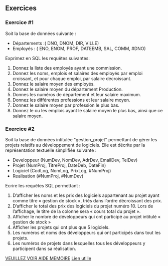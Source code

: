 ## Exercices

### Exercice #1

Soit la base de données suivante :

* Départements :( DNO, DNOM, DIR, VILLE)
* Employés : ( ENO, ENOM, PROF, DATEEMB, SAL, COMM, #DNO)

Exprimez en SQL les requêtes suivantes:

1. Donnez la liste des employés ayant une commission.
2. Donnez les noms, emplois et salaires des employés par emploi croissant, et pour chaque emploi, par salaire décroissant.
3. Donnez le salaire moyen des employés.
4. Donnez le salaire moyen du département Production.
5. Donnes les numéros de département et leur salaire maximum.
6. Donnez les différentes professions et leur salaire moyen.
7. Donnez le salaire moyen par profession le plus bas.
8. Donnez le ou les emplois ayant le salaire moyen le plus bas, ainsi que ce salaire moyen.

### Exercice #2

Soit la base de données intitulée "gestion_projet" permettant de gérer les projets relatifs au développement de logiciels. Elle est décrite par la représentation textuelle simplifiée suivante :

* Developpeur (NumDev, NomDev, AdrDev, EmailDev, TelDev)
* Projet (NumProj, TitreProj, DateDeb, DateFin)
* Logiciel (CodLog, NomLog, PrixLog, #NumProj)
* Realisation (#NumProj, #NumDev)

Ecrire les requêtes SQL permettant :

1. D’afficher les noms et les prix des logiciels appartenant au projet ayant comme titre « gestion de stock », triés dans l’ordre décroissant des prix.
2. D’afficher le total des prix des logiciels du projet numéro 10. Lors de l’affichage, le titre de la colonne sera « cours total du projet ».
3. Afficher le nombre de développeurs qui ont participé au projet intitulé « gestion de stock »
4. Afficher les projets qui ont plus que 5 logiciels.
5. Les numéros et noms des développeurs qui ont participés dans tout les projets.
6. Les numéros de projets dans lesquelles tous les développeurs y participent dans sa réalisation.

[VEUILLEZ VOIR AIDE MEMOIRE](mysql-aid-memoire-sql.pdf)
[Lien utilie](https://sql.sh/cours)